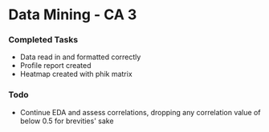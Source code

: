 # Data Mining - CA 3
### Completed Tasks
- Data read in and formatted correctly
- Profile report created
- Heatmap created with phik matrix

### Todo
- Continue EDA and assess correlations, dropping any correlation value of below 0.5 for brevities' sake